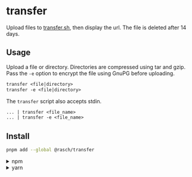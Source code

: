# transfer

Upload files to [transfer.sh](https://transfer.sh), then display the url. The
file is deleted after 14 days.

## Usage

Upload a file or directory. Directories are compressed using tar and gzip. Pass
the `-e` option to encrypt the file using GnuPG before uploading.

```txt
transfer <file|directory>
transfer -e <file|directory>
```

The `transfer` script also accepts stdin.

```txt
... | transfer <file_name>
... | transfer -e <file_name>
```

## Install

```sh
pnpm add --global @rasch/transfer
```

<details><summary>npm</summary><p>

```sh
npm install --global @rasch/transfer
```

</p></details>
<details><summary>yarn</summary><p>

```sh
yarn global add @rasch/transfer
```

</p></details>
